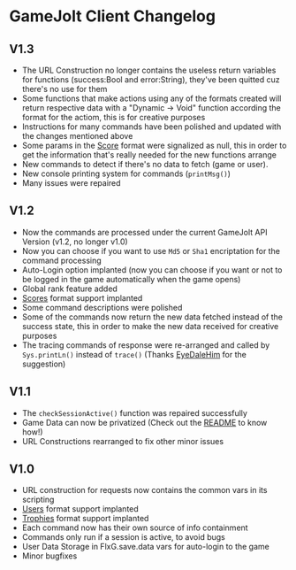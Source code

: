 # GameJolt Client Changelog

## V1.3
- The URL Construction no longer contains the useless return variables for functions (success:Bool and error:String), they've been quitted cuz there's no use for them
- Some functions that make actions using any of the formats created will return respective data with a "Dynamic -> Void" function according the format for the actiom, this is for creative purposes
- Instructions for many commands have been polished and updated with the changes mentioned above
- Some params in the [Score](gamejolt/formats/Score.hx) format were signalized as null, this in order to get the information that's really needed for the new functions arrange
- New commands to detect if there's no data to fetch (game or user).
- New console printing system for commands (`printMsg()`)
- Many issues were repaired

## V1.2
- Now the commands are processed under the current GameJolt API Version (v1.2, no longer v1.0)
- Now you can choose if you want to use `Md5` or `Sha1` encriptation for the command processing
- Auto-Login option implanted (now you can choose if you want or not to be logged in the game automatically when the game opens)
- Global rank feature added
- [Scores](gamejolt/formats/Score.hx) format support implanted
- Some command descriptions were polished
- Some of the commands now return the new data fetched instead of the success state, this in order to make the new data received for creative purposes
- The tracing commands of response were re-arranged and called by `Sys.printLn()` instead of `trace()` (Thanks [EyeDaleHim](https://github.com/EyeDaleHim) for the suggestion)

## V1.1
- The `checkSessionActive()` function was repaired successfully
- Game Data can now be privatized (Check out the [README](README.md) to know how!)
- URL Constructions rearranged to fix other minor issues

## V1.0
- URL construction for requests now contains the common vars in its scripting
- [Users](gamejolt/formats/User.hx) format support implanted
- [Trophies](gamejolt/formats/Trophie.hx) format support implanted
- Each command now has their own source of info containment
- Commands only run if a session is active, to avoid bugs
- User Data Storage in FlxG.save.data vars for auto-login to the game
- Minor bugfixes

